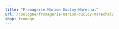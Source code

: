 ```yaml
---
title: "Fromagerie Marion Ducloy-Marechal"
url: /coulogne/fromagerie-marion-ducloy-marechal/
shop: fromage
---
```


